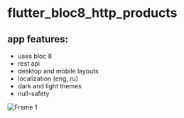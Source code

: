 # flutter_bloc8_http_products

## app features:
* uses bloc 8
* rest api
* desktop and mobile layouts
* localization (eng, ru)
* dark and light themes
* null-safety

![Frame 1](https://user-images.githubusercontent.com/49438937/215787913-b1556d91-8b4c-4708-8460-926d461d7f65.png)
